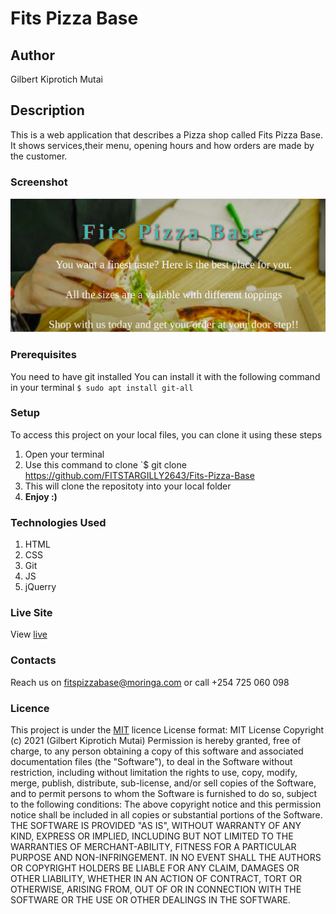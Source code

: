 # Fits Pizza Base
## Author
Gilbert Kiprotich Mutai
## Description
This is a web application that describes a Pizza shop called Fits Pizza Base. It shows services,their menu, opening hours and how orders are made by the customer.
### Screenshot
![](./img/landing.png)
### Prerequisites
You need to have git installed
You can install it with the following command in your terminal
`$ sudo apt install git-all`
### Setup
To access this project on your local files, you can clone it using these steps
1. Open your terminal
1. Use this command to clone `$ git clone https://github.com/FITSTARGILLY2643/Fits-Pizza-Base
1. This will clone the repositoty into your local folder
1. __Enjoy :)__
### Technologies Used
1. HTML
1. CSS
1. Git 
1. JS
1. jQuerry
### Live Site
View [live](https://fitstargilly2643.github.io/Fits-Pizza-Base/)
### Contacts
Reach us on fitspizzabase@moringa.com or call +254 725 060 098
### Licence
This project is under the  [MIT](LICENSE) licence
License format:
MIT License
Copyright (c) 2021 (Gilbert Kiprotich Mutai)
Permission is hereby granted, free of charge, to any person obtaining a copy
of this software and associated documentation files (the "Software"), to deal
in the Software without restriction, including without limitation the rights
to use, copy, modify, merge, publish, distribute, sub-license, and/or sell
copies of the Software, and to permit persons to whom the Software is
furnished to do so, subject to the following conditions:
The above copyright notice and this permission notice shall be included in all
copies or substantial portions of the Software.
THE SOFTWARE IS PROVIDED "AS IS", WITHOUT WARRANTY OF ANY KIND, EXPRESS OR
IMPLIED, INCLUDING BUT NOT LIMITED TO THE WARRANTIES OF MERCHANT-ABILITY,
FITNESS FOR A PARTICULAR PURPOSE AND NON-INFRINGEMENT. IN NO EVENT SHALL THE
AUTHORS OR COPYRIGHT HOLDERS BE LIABLE FOR ANY CLAIM, DAMAGES OR OTHER
LIABILITY, WHETHER IN AN ACTION OF CONTRACT, TORT OR OTHERWISE, ARISING FROM,
OUT OF OR IN CONNECTION WITH THE SOFTWARE OR THE USE OR OTHER DEALINGS IN THE
SOFTWARE. 